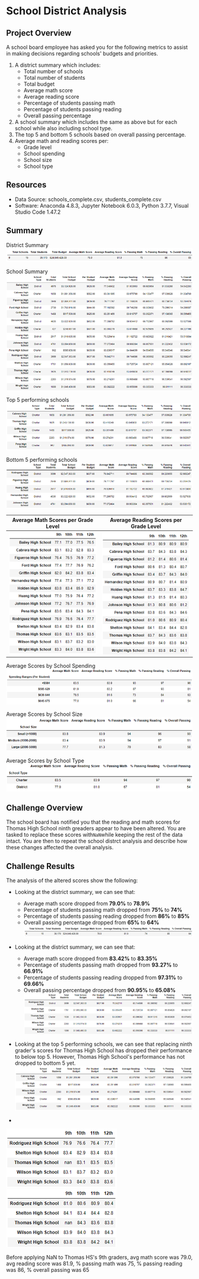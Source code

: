 # School District Analysis

## Project Overview
A school board employee has asked you for the following metrics to assist in making decisions regarding schools' budgets and priorities.
1. A district summary which includes:
    - Total number of schools
    - Total number of students
    - Total budget
    - Average math score
    - Average reading score
    - Percentage of students passing math
    - Percentage of students passing reading
    - Overall passing percentage
2. A school summary which includes the same as above but for each school while also including school type.
3. The top 5 and bottom 5 schools based on overall passing percentage.
4. Average math and reading scores per:
    - Grade level
    - School spending
    - School size
    - School type

## Resources
- Data Source: schools_complete.csv, students_complete.csv
- Software: Anaconda 4.8.3, Jupyter Notebook 6.0.3, Python 3.7.7, Visual Studio Code 1.47.2

## Summary
District Summary
![before_district_summary](resources/before_district_summary.png)

School Summary
![before_school_summary](resources/before_school_summary.png)

Top 5 performing schools
![before_top_5](resources/before_top_5.png)

Bottom 5 performing schools
![before_bottom_5](resources/challenge_bottom_5.png)

Average Math Scores per Grade Level | Average Reading Scores per Grade Level
:----------------------------------:|:-------------------------------------:
![before_avg_math_score_per_school](resources/before_avg_math_score_per_school.png) | ![before_avg_reading_score_per_school](resources/before_avg_reading_score_per_school.png)

Average Scores by School Spending
![before_scores_by_school_spending](resources/before_scores_by_school_spending.png)

Average Scores by School Size
![before_scores_by_school_size](resources/before_scores_by_school_size.png)

Average Scores by School Type
![before_scores_by_school_type](resources/before_scores_by_school_type.png)

## Challenge Overview
The school board has notified you that the reading and math scores for Thomas High School ninth greaders appear to have been altered. You are tasked to replace these scores with`NaN`while keeping the rest of the data intact. You are then to repeat the school distrct analysis and describe how these changes affected the overall analysis.

## Challenge Results
The analysis of the altered scores show the following:
- Looking at the district summary, we can see that:
    - Average math score dropped from **79.0%** to **78.9%**
    - Percentage of students passing math dropped from **75%** to **74%**
    - Percentage of students passing reading dropped from **86%** to **85%**
    - Overall passing percentage dropped from **65%** to **64%**
![challenge_district_summary](resources/challenge_district_summary.png)

- Looking at the district summary, we can see that:
    - Average math score dropped from **83.42%** to **83.35%**
    - Percentage of students passing math dropped from **93.27%** to **66.91%**
    - Percentage of students passing reading dropped from **97.31%** to **69.66%**
    - Overall passing percentage dropped from **90.95%** to **65.08%**
![challenge_school_summary](resources/challenge_school_summary.png)

- Looking at the top 5 performing schools, we can see that replacing ninth grader's scores for Thomas High School has dropped their performance to below top 5. However, Thomas High School's performance has not dropped to bottom 5 yet.
![challenge_top_5](resources/challenge_top_5.png)

- 
![challenge_avg_math_score_per_school](resources/challenge_avg_math_score_per_school.png) ![challenge_avg_reading_score_per_school](resources/challenge_avg_reading_score_per_school.png)




Before applying NaN to Thomas HS's 9th graders, avg math score was 79.0, avg reading score was 81.9, % passing math was 75, % passing reading was 86, % overall passing was 65




